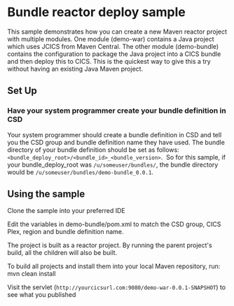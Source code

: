 # Bundle reactor deploy sample
This sample demonstrates how you can create a new Maven reactor project with multiple modules. 
One module (demo-war) contains a Java project which uses JCICS from Maven Central. 
The other module (demo-bundle) contains the configuration to package the Java project into a CICS bundle and then deploy this to CICS. 
This is the quickest way to give this a try without having an existing Java Maven project. 

## Set Up
### Have your system programmer create your bundle definition in CSD
Your system programmer should create a bundle definition in CSD and tell you the CSD group and bundle definition name they have used.
The bundle directory of your bundle definition should be set as follows: `<bundle_deploy_root>/<bundle_id>_<bundle_version>`.  So for this sample, if your bundle_deploy_root was `/u/someuser/bundles/`, the bundle directory would be `/u/someuser/bundles/demo-bundle_0.0.1`.

## Using the sample
Clone the sample into your preferred IDE

Edit the variables in demo-bundle/pom.xml to match the CSD group, CICS Plex, region and bundle definition name. 

The project is built as a reactor project. By running the parent project's build, all the children will also be built.

To build all projects and install them into your local Maven repository, run:
mvn clean install

Visit the servlet (`http://yourcicsurl.com:9080/demo-war-0.0.1-SNAPSHOT`) to see what you published
